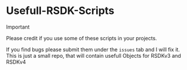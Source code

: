 # Usefull-RSDK-Scripts

 > [!IMPORTANT]
> Please credit if you use some of these scripts in your projects.
> 

If you find bugs please submit them under the `issues` tab and I will fix it.
This is just a small repo, that will contain usefull Objects for RSDKv3 and RSDKv4
